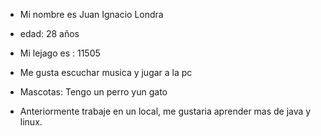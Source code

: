 - Mi nombre es Juan Ignacio Londra

- edad: 28 años

- Mi lejago es : 11505

- Me gusta escuchar musica y jugar a la pc

- Mascotas: Tengo un perro yun gato

- Anteriormente trabaje en un local, me gustaria aprender mas de java y linux.
